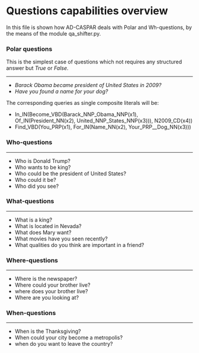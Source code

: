 # Questions capabilities overview

In this file is shown how AD-CASPAR deals with Polar and Wh-questions, by the means of the module qa_shifter.py.


### Polar questions

This is the simplest case of questions which not requires any structured answer but _True_ or _False_.

---------------

* _Barack Obama became president of United States in 2009?_
* _Have you found a name for your dog?_

The corresponding queries as single composite literals will be:

* In_IN(Become_VBD(Barack_NNP_Obama_NNP(x1), Of_IN(President_NN(x2), United_NNP_States_NNP(x3))), N2009_CD(x4))
* Find_VBD(You_PRP(x1), For_IN(Name_NN(x2), Your_PRP__Dog_NN(x3)))


### Who-questions

---------------

* Who is Donald Trump?
* Who wants to be king?
* Who could be the president of United States?
* Who could it be?
* Who did you see?

### What-questions

---------------

* What is a king?
* What is located in Nevada?
* What does Mary want?
* What movies have you seen recently?
* What qualities do you think are important in a friend?

### Where-questions

---------------

* Where is the newspaper?
* Where could your brother live?
* where does your brother live?
* Where are you looking at?

### When-questions

---------------

* When is the Thanksgiving?
* When could your city become a metropolis?
* when do you want to leave the country?
